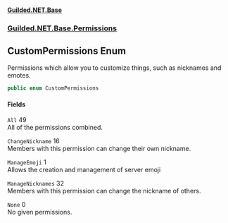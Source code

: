 
#### [Guilded.NET.Base](Guilded_NET_Base 'Guilded_NET_Base')
### [Guilded.NET.Base.Permissions](Guilded_NET_Base#Guilded_NET_Base_Permissions 'Guilded.NET.Base.Permissions')
## CustomPermissions Enum
Permissions which allow you to customize things, such as nicknames and emotes.  
```csharp
public enum CustomPermissions

```

#### Fields
<a name='Guilded_NET_Base_Permissions_CustomPermissions_All'></a>
`All` 49  
All of the permissions combined.  
  
<a name='Guilded_NET_Base_Permissions_CustomPermissions_ChangeNickname'></a>
`ChangeNickname` 16  
Members with this permission can change their own nickname.  
  
<a name='Guilded_NET_Base_Permissions_CustomPermissions_ManageEmoji'></a>
`ManageEmoji` 1  
Allows the creation and management of server emoji  
  
<a name='Guilded_NET_Base_Permissions_CustomPermissions_ManageNicknames'></a>
`ManageNicknames` 32  
Members with this permission can change the nickname of others.  
  
<a name='Guilded_NET_Base_Permissions_CustomPermissions_None'></a>
`None` 0  
No given permissions.  
  
